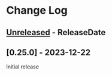 # Change Log

<!-- next-header -->
## [Unreleased] - ReleaseDate

## [0.25.0] - 2023-12-22

Initial release

<!-- next-url -->
[Unreleased]: https://github.com/stmh/url-collector/compare/v0.10.0...HEAD
[0.10.0]: https://github.com/stmh/url-collector/releases/tag/0.10.0
